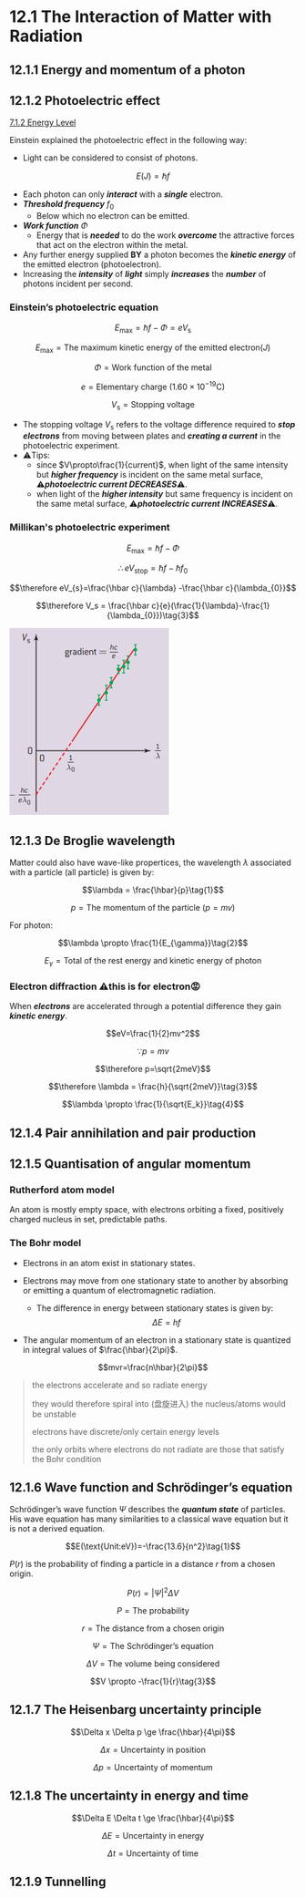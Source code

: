 # 12.1 The Interaction of Matter with Radiation 
## 12.1.1 Energy and momentum of a photon 
## 12.1.2 Photoelectric effect  
[7.1.2 Energy Level](../Topic%207%20Atomic,%20Nuclear%20and%20Particle%20Physics/7.1%20Discrete%20and%20Radioactivity.md#7.1.2-energy-Level)  

Einstein explained the photoelectric effect in the following way:  
* Light can be considered to consist of photons.   

$$E(J)=\hbar f\tag{1}$$  

* Each photon can only ***interact*** with a ***single*** electron.  
* ***Threshold frequency*** $f_0$
  * Below which no electron can be emitted.  
* ***Work function*** $\Phi$ 
  * Energy that is ***needed*** to do the work ***overcome*** the attractive forces that act on the electron within the metal.  
* Any further energy supplied **BY** a photon becomes the ***kinetic energy*** of the emitted electron (photoelectron).  
* Increasing the ***intensity*** of ***light*** simply ***increases*** the ***number*** of photons incident per second.   

### Einstein’s photoelectric equation

$$E_{\text{max}}=\hbar f - \Phi = eV_{\text{s}} \tag{2}$$  

$$E_{\text{max}} = \text{The maximum kinetic energy of the emitted electron}(J)$$  

$$\Phi = \text{Work function of the metal}$$  

$$e=\text{Elementary charge }(1.60\times 10^{-19}\text{C})$$  

$$V_{\text{s}}=\text{Stopping voltage}$$

* The stopping voltage $V_{\text{s}}$ refers to the voltage difference required to ***stop electrons*** from moving between plates and ***creating a current*** in the photoelectric experiment.  
* ⚠️Tips:  
  * since $V\propto\frac{1}{current}$,  when light of the same intensity but ***higher frequency*** is incident on the same metal surface, ⚠️***photoelectric current DECREASES***⚠️.  
  *  when light of the ***higher intensity*** but same frequency is incident on the same metal surface, ⚠️***photoelectric current INCREASES***⚠️.  



### Millikan's photoelectric experiment 

$$E_{\text{max}}=\hbar f - \Phi $$  

$$\therefore eV_{\text{stop}}=\hbar f-\hbar f_0$$  

$$\therefore eV_{s}=\frac{\hbar c}{\lambda} -\frac{\hbar c}{\lambda_{0}}$$  

$$\therefore V_s = \frac{\hbar c}{e}(\frac{1}{\lambda}-\frac{1}{\lambda_{0}})\tag{3}$$  

![image](./../Topic%207%20Atomic,%20Nuclear%20and%20Particle%20Physics/image/Screenshot%202023-11-09%20090553.jpg)

## 12.1.3 De Broglie wavelength  
Matter could also have wave-like propertices, the wavelength $\lambda$ associated with a particle (all particle) is given by:  

$$\lambda = \frac{\hbar}{p}\tag{1}$$  

$$p=\text{The momentum of the particle }(p=mv)$$  

For photon:  

$$\lambda \propto \frac{1}{E_{\gamma}}\tag{2}$$  

$$E_{\gamma}=\text{Total of the rest energy and kinetic energy of photon}$$  

### Electron diffraction ⚠️this is for electron😡
When ***electrons*** are accelerated through a potential difference they gain ***kinetic energy***.  

$$eV=\frac{1}{2}mv^2$$  

$$\because p=mv$$  

$$\therefore p=\sqrt{2meV}$$

$$\therefore \lambda = \frac{h}{\sqrt{2meV}}\tag{3}$$  

$$\lambda \propto \frac{1}{\sqrt{E_k}}\tag{4}$$  


## 12.1.4 Pair annihilation and pair production 
## 12.1.5 Quantisation of angular momentum 
### Rutherford atom model

An atom is mostly empty space, with electrons orbiting a fixed, positively charged nucleus in set, predictable paths.


### The Bohr model
* Electrons in an atom exist in stationary states.  
* Electrons may move from one stationary state to another by absorbing or emitting a quantum of electromagnetic radiation.  
  * The difference in energy between stationary states is given by:  
$$\Delta E = hf$$  

* The angular momentum of an electron in a stationary state is quantized in integral values of $\frac{\hbar}{2\pi}$.  

$$mvr=\frac{n\hbar}{2\pi}$$  

>the electrons accelerate and so radiate energy
>
> they would therefore spiral  into (盘旋进入) the nucleus/atoms would be unstable
>
>electrons have discrete/only certain energy levels
>
>the only orbits where electrons do not radiate are those that satisfy the Bohr condition

## 12.1.6 Wave function and Schrödinger’s equation  

Schrödinger’s wave function $\Psi$ describes the ***quantum state*** of particles. His wave equation has many similarities to a classical wave equation but it is not a derived equation.  

$$E(\text{Unit:eV})=-\frac{13.6}{n^2}\tag{1}$$  

$P(r)$ is the probability of finding a particle in a distance $r$ from a chosen origin.  

$$P(r)=|\Psi|^2 \Delta V\tag{2}$$  

$$P=\text{The probability}$$  

$$r=\text{The distance from a chosen origin}$$  

$$\Psi = \text{The Schrödinger’s equation}$$  

$$\Delta V = \text{The volume being considered}$$  

$$V \propto -\frac{1}{r}\tag{3}$$

## 12.1.7 The Heisenbarg uncertainty principle 

$$\Delta x \Delta p \ge \frac{\hbar}{4\pi}$$  

$$\Delta x = \text{Uncertainty in position}$$  

$$\Delta p = \text{Uncertainty of momentum}$$

## 12.1.8 The uncertainty in energy and time 

$$\Delta E \Delta t \ge \frac{\hbar}{4\pi}$$  

$$\Delta E = \text{Uncertainty in energy}$$  

$$\Delta t = \text{Uncertainty of time}$$  

## 12.1.9 Tunnelling 